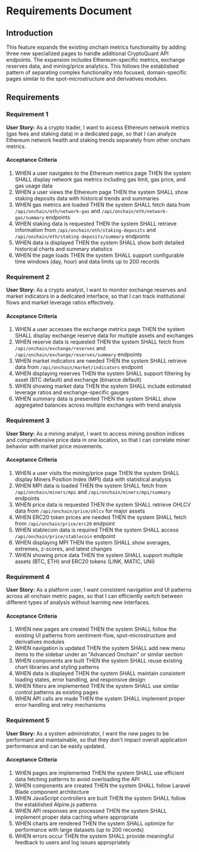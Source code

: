 # Requirements Document

## Introduction

This feature expands the existing onchain metrics functionality by adding three new specialized pages to handle additional CryptoQuant API endpoints. The expansion includes Ethereum-specific metrics, exchange reserves data, and mining/price analytics. This follows the established pattern of separating complex functionality into focused, domain-specific pages similar to the spot-microstructure and derivatives modules.

## Requirements

### Requirement 1

**User Story:** As a crypto trader, I want to access Ethereum network metrics (gas fees and staking data) in a dedicated page, so that I can analyze Ethereum network health and staking trends separately from other onchain metrics.

#### Acceptance Criteria

1. WHEN a user navigates to the Ethereum metrics page THEN the system SHALL display network gas metrics including gas limit, gas price, and gas usage data
2. WHEN a user views the Ethereum page THEN the system SHALL show staking deposits data with historical trends and summaries
3. WHEN gas metrics are loaded THEN the system SHALL fetch data from `/api/onchain/eth/network-gas` and `/api/onchain/eth/network-gas/summary` endpoints
4. WHEN staking data is requested THEN the system SHALL retrieve information from `/api/onchain/eth/staking-deposits` and `/api/onchain/eth/staking-deposits/summary` endpoints
5. WHEN data is displayed THEN the system SHALL show both detailed historical charts and summary statistics
6. WHEN the page loads THEN the system SHALL support configurable time windows (day, hour) and data limits up to 200 records

### Requirement 2

**User Story:** As a crypto analyst, I want to monitor exchange reserves and market indicators in a dedicated interface, so that I can track institutional flows and market leverage ratios effectively.

#### Acceptance Criteria

1. WHEN a user accesses the exchange metrics page THEN the system SHALL display exchange reserve data for multiple assets and exchanges
2. WHEN reserve data is requested THEN the system SHALL fetch from `/api/onchain/exchange/reserves` and `/api/onchain/exchange/reserves/summary` endpoints
3. WHEN market indicators are needed THEN the system SHALL retrieve data from `/api/onchain/market/indicators` endpoint
4. WHEN displaying reserves THEN the system SHALL support filtering by asset (BTC default) and exchange (binance default)
5. WHEN showing market data THEN the system SHALL include estimated leverage ratios and exchange-specific gauges
6. WHEN summary data is presented THEN the system SHALL show aggregated balances across multiple exchanges with trend analysis

### Requirement 3

**User Story:** As a mining analyst, I want to access mining position indices and comprehensive price data in one location, so that I can correlate miner behavior with market price movements.

#### Acceptance Criteria

1. WHEN a user visits the mining/price page THEN the system SHALL display Miners Position Index (MPI) data with statistical analysis
2. WHEN MPI data is loaded THEN the system SHALL fetch from `/api/onchain/miners/mpi` and `/api/onchain/miners/mpi/summary` endpoints
3. WHEN price data is requested THEN the system SHALL retrieve OHLCV data from `/api/onchain/price/ohlcv` for major assets
4. WHEN ERC20 token prices are needed THEN the system SHALL fetch from `/api/onchain/price/erc20` endpoint
5. WHEN stablecoin data is required THEN the system SHALL access `/api/onchain/price/stablecoin` endpoint
6. WHEN displaying MPI THEN the system SHALL show averages, extremes, z-scores, and latest changes
7. WHEN showing price data THEN the system SHALL support multiple assets (BTC, ETH) and ERC20 tokens (LINK, MATIC, UNI)

### Requirement 4

**User Story:** As a platform user, I want consistent navigation and UI patterns across all onchain metric pages, so that I can efficiently switch between different types of analysis without learning new interfaces.

#### Acceptance Criteria

1. WHEN new pages are created THEN the system SHALL follow the existing UI patterns from sentiment-flow, spot-microstructure and derivatives modules
2. WHEN navigation is updated THEN the system SHALL add new menu items to the sidebar under an "Advanced Onchain" or similar section
3. WHEN components are built THEN the system SHALL reuse existing chart libraries and styling patterns
4. WHEN data is displayed THEN the system SHALL maintain consistent loading states, error handling, and responsive design
5. WHEN filters are implemented THEN the system SHALL use similar control patterns as existing pages
6. WHEN API calls are made THEN the system SHALL implement proper error handling and retry mechanisms

### Requirement 5

**User Story:** As a system administrator, I want the new pages to be performant and maintainable, so that they don't impact overall application performance and can be easily updated.

#### Acceptance Criteria

1. WHEN pages are implemented THEN the system SHALL use efficient data fetching patterns to avoid overloading the API
2. WHEN components are created THEN the system SHALL follow Laravel Blade component architecture
3. WHEN JavaScript controllers are built THEN the system SHALL follow the established Alpine.js patterns
4. WHEN API responses are processed THEN the system SHALL implement proper data caching where appropriate
5. WHEN charts are rendered THEN the system SHALL optimize for performance with large datasets (up to 200 records)
6. WHEN errors occur THEN the system SHALL provide meaningful feedback to users and log issues appropriately